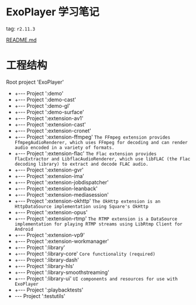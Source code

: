 # ExoPlayer 学习笔记
tag: `r2.11.3`

[README.md](https://github.com/google/ExoPlayer/blob/release-v2/README.md)

# 工程结构
Root project 'ExoPlayer'
* +--- Project ':demo'
* +--- Project ':demo-cast'
* +--- Project ':demo-gl'
* +--- Project ':demo-surface'
* +--- Project ':extension-av1'
* +--- Project ':extension-cast'
* +--- Project ':extension-cronet'
* +--- Project ':extension-ffmpeg' `The FFmpeg extension provides FfmpegAudioRenderer, which uses FFmpeg for decoding and can render audio encoded in a variety of formats.`
* +--- Project ':extension-flac' `The Flac extension provides FlacExtractor and LibflacAudioRenderer, which use libFLAC (the Flac decoding library) to extract and decode FLAC audio.`
* +--- Project ':extension-gvr'
* +--- Project ':extension-ima'
* +--- Project ':extension-jobdispatcher'
* +--- Project ':extension-leanback'
* +--- Project ':extension-mediasession'
* +--- Project ':extension-okhttp' `The OkHttp extension is an HttpDataSource implementation using Square's OkHttp`
* +--- Project ':extension-opus'
* +--- Project ':extension-rtmp' `The RTMP extension is a DataSource implementation for playing RTMP streams using LibRtmp Client for Android`
* +--- Project ':extension-vp9'
* +--- Project ':extension-workmanager'
* +--- Project ':library'
* +--- Project ':library-core' `Core functionality (required)`
* +--- Project ':library-dash'
* +--- Project ':library-hls'
* +--- Project ':library-smoothstreaming'
* +--- Project ':library-ui' `UI components and resources for use with ExoPlayer`
* +--- Project ':playbacktests'
* \--- Project ':testutils'